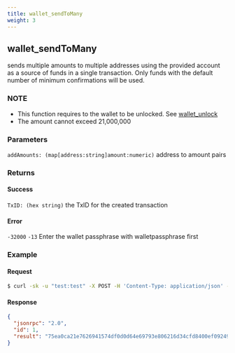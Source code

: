 ```yaml
---
title: wallet_sendToMany 
weight: 3
---
```


## wallet_sendToMany
sends multiple amounts to multiple addresses using the provided account as a source of funds in a single transaction.  Only funds with the default number of minimum confirmations will be used.

### NOTE
* This function requires to the wallet to be unlocked.  See [wallet_unlock](../wallet_unlock/)
* The amount cannot exceed 21,000,000

### Parameters
`addAmounts: (map[address:string]amount:numeric)`  address to amount pairs

### Returns
#### Success
`TxID: (hex string)` the TxID for the created transaction

#### Error 
 `-32000` 
    `-13` Enter the wallet passphrase with walletpassphrase first


### Example
#### Request
```sh
$ curl -sk -u "test:test" -X POST -H 'Content-Type: application/json' --data '{"jsonrpc":"1.0","method":"wallet_sendToMany","params":[{"TmVLfSPy3NZY1uDjJka92hqpPJR9k2XztQb":0.9, "TmR1kwdfb6pyQRNoJJMU2M62qEqJzqXPNBw":0.99} ],"id":1}' http://127.0.0.1:8130/api |jq .

```

#### Response
```json
{
  "jsonrpc": "2.0",
  "id": 1,
  "result": "75ea0ca21e7626941574df0d0d64e69793e806216d34cfd8400ef09249fc44c7"
}
```